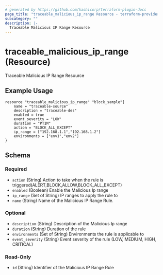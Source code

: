 ```yaml
---
# generated by https://github.com/hashicorp/terraform-plugin-docs
page_title: "traceable_malicious_ip_range Resource - terraform-provider-traceable"
subcategory: ""
description: |-
  Traceable Malicious IP Range Resource
---
```


# traceable_malicious_ip_range (Resource)

Traceable Malicious IP Range Resource

## Example Usage
```
resource "traceable_malicious_ip_range" "block_sample"{
    name = "traceable-source"
    description = "traceable-des"
    enabled = true
    event_severity = "LOW"
    duration = "PT1M"
    action = "BLOCK_ALL_EXCEPT"
    ip_range = ["192.168.1.1","192.168.1.2"]
    environments = ["env1","env2"]
}
```


<!-- schema generated by tfplugindocs -->
## Schema

### Required

- `action` (String) Action to take when the rule is triggered(ALERT,BLOCK,ALLOW,BLOCK_ALL_EXCEPT)
- `enabled` (Boolean) Enable the Malicious Ip range
- `ip_range` (Set of String) IP ranges to apply the rule to
- `name` (String) Name of the Malicious IP Range Rule.

### Optional

- `description` (String) Description of the Malicious Ip range
- `duration` (String) Duration of the rule
- `environments` (Set of String) Environments the rule is applicable to
- `event_severity` (String) Event severity of the rule (LOW, MEDIUM, HIGH, CRITICAL)

### Read-Only

- `id` (String) Identifier of the Malicious IP Range Rule
